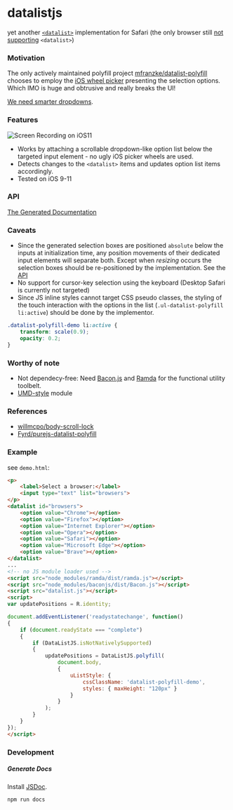 # datalistjs
yet another [`<datalist>`](https://developer.mozilla.org/en-US/docs/Web/HTML/Element/datalist) implementation for Safari (the only browser still [not supporting](https://caniuse.com/#feat=datalist) `<datalist>`)

### Motivation
The only actively maintained polyfill project [mfranzke/datalist-polyfill](https://github.com/mfranzke/datalist-polyfill) chooses to employ the [iOS wheel picker](https://developer.apple.com/ios/human-interface-guidelines/controls/pickers/) presenting the selection options. Which IMO is huge and obtrusive and really breaks the UI!

 [We need smarter dropdowns](https://medium.com/@kollinz/dropdown-alternatives-for-better-mobile-forms-53e40d641b53).

### Features

![Screen Recording on iOS11](https://www.visisoft.de/media/datalist_demo_screen_recording.gif)

* Works by attaching a scrollable dropdown-like option list below the targeted input element - no ugly iOS picker wheels are used.
* Detects changes to the `<datalist>` items and updates option list items accordingly.
* Tested on iOS 9-11

### <a name="api"></a> API
[The Generated Documentation](https://rawgit.com/semmel/datalistjs/master/doc/DataListJS.html)


### Caveats
* Since the generated selection boxes are positioned `absolute` below the inputs at initialization time, any position movements of their dedicated input elements will separate both. Except when *resizing* occurs the selection boxes should be re-positioned by the implementation. See the [API](#api)
* No support for cursor-key selection using the keyboard (Desktop Safari is currently not targeted)
* Since JS inline styles cannot target CSS pseudo classes, the styling of the touch interaction with the options in the list (`.ul-datalist-polyfill li:active`) should be done by the implementor.
```css
.datalist-polyfill-demo li:active {
    transform: scale(0.9);
    opacity: 0.2;
}
```

### Worthy of note
* Not dependecy-free: Need [Bacon.js](https://baconjs.github.io/) and [Ramda](http://ramdajs.com) for the functional utility toolbelt.
* [UMD-style](https://github.com/umdjs/umd) module

### References
* [willmcpo/body-scroll-lock](https://github.com/willmcpo/body-scroll-lock)
* [Fyrd/purejs-datalist-polyfill](https://github.com/Fyrd/purejs-datalist-polyfill)

### Example
see `demo.html`:
```html
<p>
    <label>Select a browser:</label>
    <input type="text" list="browsers">
</p>
<datalist id="browsers">
    <option value="Chrome"></option>
    <option value="Firefox"></option>
    <option value="Internet Explorer"></option>
    <option value="Opera"></option>
    <option value="Safari"></option>
    <option value="Microsoft Edge"></option>
    <option value="Brave"></option>
</datalist>
...
<!-- no JS module loader used -->
<script src="node_modules/ramda/dist/ramda.js"></script>
<script src="node_modules/baconjs/dist/Bacon.js"></script>
<script src="datalist.js"></script>
<script>
var updatePositions = R.identity;

document.addEventListener('readystatechange', function()
{
    if (document.readyState === "complete")
    {
        if (DataListJS.isNotNativelySupported)
        {
            updatePositions = DataListJS.polyfill(
                document.body,
                {
                    uListStyle: {
                        cssClassName: 'datalist-polyfill-demo',
                        styles: { maxHeight: "120px" }
                    }
                }
            );
        }
    }
});
</script>
```
### Development
##### Generate Docs
Install [JSDoc](http://usejsdoc.org/).
```shell
npm run docs
```